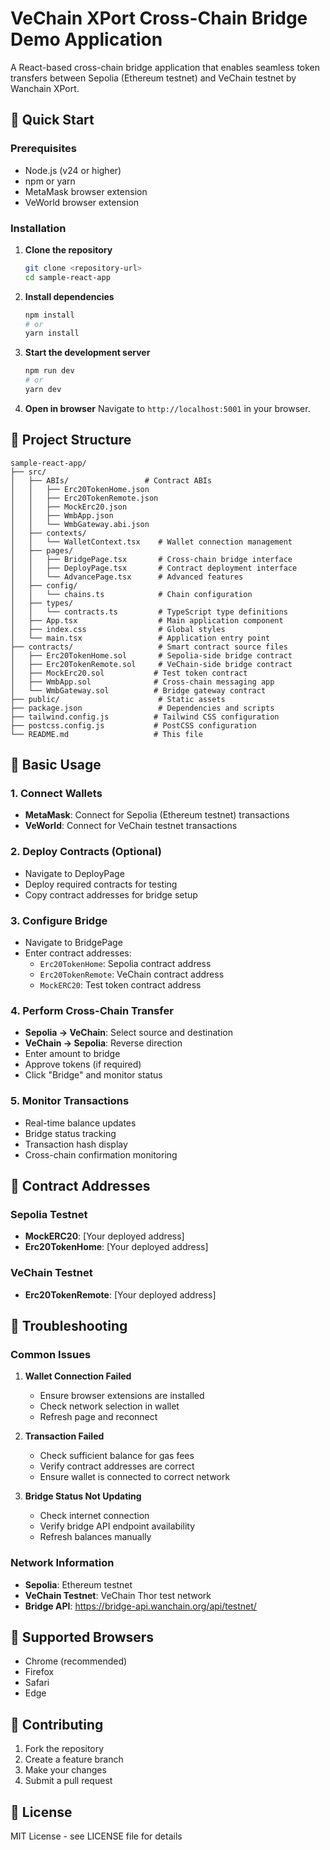 # VeChain XPort Cross-Chain Bridge Demo Application

A React-based cross-chain bridge application that enables seamless token transfers between Sepolia (Ethereum testnet) and VeChain testnet by Wanchain XPort.

## 🚀 Quick Start

### Prerequisites
- Node.js (v24 or higher)
- npm or yarn
- MetaMask browser extension
- VeWorld browser extension

### Installation

1. **Clone the repository**
   ```bash
   git clone <repository-url>
   cd sample-react-app
   ```

2. **Install dependencies**
   ```bash
   npm install
   # or
   yarn install
   ```

3. **Start the development server**
   ```bash
   npm run dev
   # or
   yarn dev
   ```

4. **Open in browser**
   Navigate to `http://localhost:5001` in your browser.

## 📁 Project Structure

```
sample-react-app/
├── src/
│   ├── ABIs/                 # Contract ABIs
│   │   ├── Erc20TokenHome.json
│   │   ├── Erc20TokenRemote.json
│   │   ├── MockErc20.json
│   │   ├── WmbApp.json
│   │   └── WmbGateway.abi.json
│   ├── contexts/
│   │   └── WalletContext.tsx    # Wallet connection management
│   ├── pages/
│   │   ├── BridgePage.tsx       # Cross-chain bridge interface
│   │   ├── DeployPage.tsx       # Contract deployment interface
│   │   └── AdvancePage.tsx      # Advanced features
│   ├── config/
│   │   └── chains.ts            # Chain configuration
│   ├── types/
│   │   └── contracts.ts         # TypeScript type definitions
│   ├── App.tsx                  # Main application component
│   ├── index.css                # Global styles
│   └── main.tsx                 # Application entry point
├── contracts/                   # Smart contract source files
│   ├── Erc20TokenHome.sol       # Sepolia-side bridge contract
│   ├── Erc20TokenRemote.sol     # VeChain-side bridge contract
│   ├── MockErc20.sol           # Test token contract
│   ├── WmbApp.sol              # Cross-chain messaging app
│   └── WmbGateway.sol          # Bridge gateway contract
├── public/                      # Static assets
├── package.json                 # Dependencies and scripts
├── tailwind.config.js          # Tailwind CSS configuration
├── postcss.config.js           # PostCSS configuration
└── README.md                   # This file
```

## 🔧 Basic Usage

### 1. Connect Wallets
- **MetaMask**: Connect for Sepolia (Ethereum testnet) transactions
- **VeWorld**: Connect for VeChain testnet transactions

### 2. Deploy Contracts (Optional)
- Navigate to DeployPage
- Deploy required contracts for testing
- Copy contract addresses for bridge setup

### 3. Configure Bridge
- Navigate to BridgePage
- Enter contract addresses:
  - `Erc20TokenHome`: Sepolia contract address
  - `Erc20TokenRemote`: VeChain contract address
  - `MockERC20`: Test token contract address

### 4. Perform Cross-Chain Transfer
- **Sepolia → VeChain**: Select source and destination
- **VeChain → Sepolia**: Reverse direction
- Enter amount to bridge
- Approve tokens (if required)
- Click "Bridge" and monitor status

### 5. Monitor Transactions
- Real-time balance updates
- Bridge status tracking
- Transaction hash display
- Cross-chain confirmation monitoring

## 🔗 Contract Addresses

### Sepolia Testnet
- **MockERC20**: [Your deployed address]
- **Erc20TokenHome**: [Your deployed address]

### VeChain Testnet
- **Erc20TokenRemote**: [Your deployed address]


## 🐛 Troubleshooting

### Common Issues
1. **Wallet Connection Failed**
   - Ensure browser extensions are installed
   - Check network selection in wallet
   - Refresh page and reconnect

2. **Transaction Failed**
   - Check sufficient balance for gas fees
   - Verify contract addresses are correct
   - Ensure wallet is connected to correct network

3. **Bridge Status Not Updating**
   - Check internet connection
   - Verify bridge API endpoint availability
   - Refresh balances manually

### Network Information
- **Sepolia**: Ethereum testnet
- **VeChain Testnet**: VeChain Thor test network
- **Bridge API**: https://bridge-api.wanchain.org/api/testnet/

## 📱 Supported Browsers
- Chrome (recommended)
- Firefox
- Safari
- Edge

## 🤝 Contributing
1. Fork the repository
2. Create a feature branch
3. Make your changes
4. Submit a pull request

## 📄 License
MIT License - see LICENSE file for details
